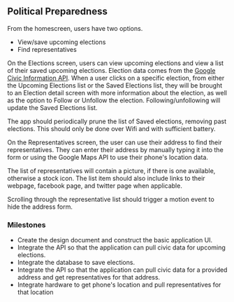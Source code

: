 ## Political Preparedness

From the homescreen, users have two options.
* View/save upcoming elections
* Find representatives

On the Elections screen, users can view upcoming elections and view a list of their saved upcoming
elections. Election data comes from the
[Google Civic Information API](https://developers.google.com/civic-information/docs/v2).
When a user clicks on a specific election, from either the Upcoming Elections list or the Saved
Elections list, they will be brought to an Election detail screen with more information about the
election, as well as the option to Follow or Unfollow the election. Following/unfollowing will
update the Saved Elections list.

The app should periodically prune the list of Saved elections, removing past elections. This should
only be done over Wifi and with sufficient battery.

On the Representatives screen, the user can use their address to find their representatives. They
can enter their address by manually typing it into the form or using the Google Maps API to use
their phone's location data.

The list of representatives will contain a picture, if there is one available, otherwise a stock
icon. The list item should also include links to their webpage, facebook page, and twitter page
when applicable.

Scrolling through the representative list should trigger a motion event to hide the address form.

### Milestones
* Create the design document and construct the basic application UI.
* Integrate the API so that the application can pull civic data for upcoming elections.
* Integrate the database to save elections.
* Integrate the API so that the application can pull civic data for a provided address
  and get representatives for that address.
* Integrate hardware to get phone's location and pull representatives for that location